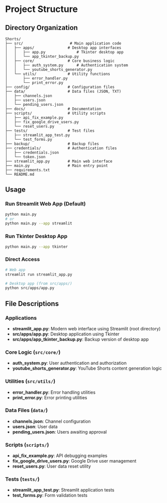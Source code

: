 # Project Structure

## Directory Organization

```
Shorts/
├── src/                     # Main application code
│   ├── apps/               # Desktop app interfaces
│   │   ├── app.py              # Tkinter desktop app
│   │   └── app_tkinter_backup.py
│   ├── core/               # Core business logic
│   │   ├── auth_system.py      # Authentication system
│   │   └── youtube_shorts_generator.py
│   └── utils/              # Utility functions
│       ├── error_handler.py
│       └── print_error.py
├── config/                 # Configuration files
├── data/                   # Data files (JSON, TXT)
│   ├── channels.json
│   ├── users.json
│   └── pending_users.json
├── docs/                   # Documentation
├── scripts/                # Utility scripts
│   ├── api_fix_example.py
│   ├── fix_google_drive_users.py
│   └── reset_users.py
├── tests/                  # Test files
│   ├── streamlit_app_test.py
│   └── test_forms.py
├── backup/                 # Backup files
├── credentials/            # Authentication files
│   ├── credentials.json
│   └── token.json
├── streamlit_app.py        # Main web interface
├── main.py                 # Main entry point
├── requirements.txt
└── README.md
```

## Usage

### Run Streamlit Web App (Default)
```bash
python main.py
# or
python main.py --app streamlit
```

### Run Tkinter Desktop App
```bash
python main.py --app tkinter
```

### Direct Access
```bash
# Web app
streamlit run streamlit_app.py

# Desktop app (from src/apps/)
python src/apps/app.py
```

## File Descriptions

### Applications
- **streamlit_app.py**: Modern web interface using Streamlit (root directory)
- **src/apps/app.py**: Desktop application using Tkinter
- **src/apps/app_tkinter_backup.py**: Backup version of desktop app

### Core Logic (`src/core/`)
- **auth_system.py**: User authentication and authorization
- **youtube_shorts_generator.py**: YouTube Shorts content generation logic

### Utilities (`src/utils/`)
- **error_handler.py**: Error handling utilities
- **print_error.py**: Error printing utilities

### Data Files (`data/`)
- **channels.json**: Channel configuration
- **users.json**: User data
- **pending_users.json**: Users awaiting approval

### Scripts (`scripts/`)
- **api_fix_example.py**: API debugging examples
- **fix_google_drive_users.py**: Google Drive user management
- **reset_users.py**: User data reset utility

### Tests (`tests/`)
- **streamlit_app_test.py**: Streamlit application tests
- **test_forms.py**: Form validation tests